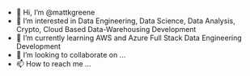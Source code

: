 - 👋 Hi, I’m @mattkgreene
- 👀 I’m interested in Data Engineering, Data Science, Data Analysis, Crypto, Cloud Based Data-Warehousing Development
- 🌱 I’m currently learning AWS and Azure Full Stack Data Engineering Development
- 💞️ I’m looking to collaborate on ...
- 📫 How to reach me ...

<!---
mattkgreene/mattkgreene is a ✨ special ✨ repository because its `README.md` (this file) appears on your GitHub profile.
You can click the Preview link to take a look at your changes.
--->
